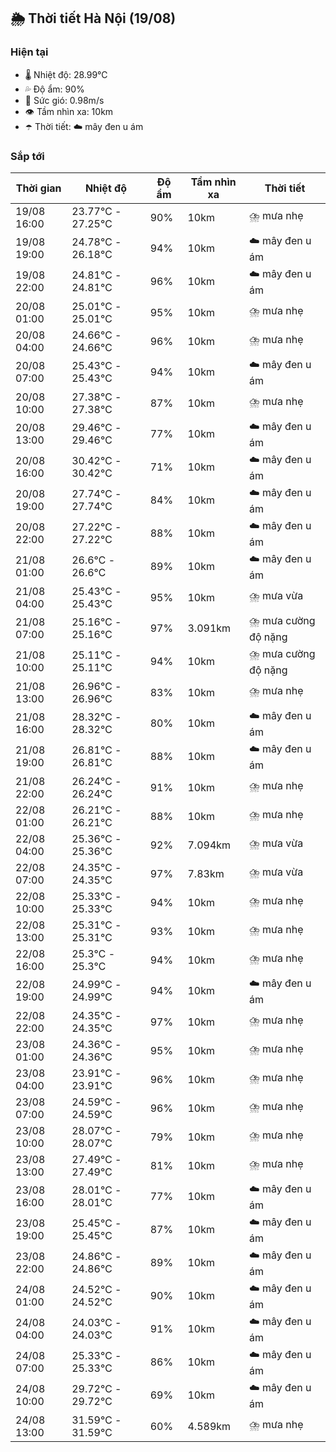 ## 🌦️ Thời tiết Hà Nội (19/08)

### Hiện tại

- 🌡️ Nhiệt độ: 28.99℃
- 💦 Độ ẩm: 90%
- 💨 Sức gió: 0.98m/s
- 👁️ Tầm nhìn xa: 10km
- ☂️ Thời tiết: ☁️ mây đen u ám

### Sắp tới

| Thời gian | Nhiệt độ | Độ ẩm | Tầm nhìn xa | Thời tiết |
| --- | --- | --- | --- | --- |
| 19/08 16:00 | 23.77℃ - 27.25℃ | 90% | 10km | ⛈️ mưa nhẹ |
| 19/08 19:00 | 24.78℃ - 26.18℃ | 94% | 10km | ☁️ mây đen u ám |
| 19/08 22:00 | 24.81℃ - 24.81℃ | 96% | 10km | ☁️ mây đen u ám |
| 20/08 01:00 | 25.01℃ - 25.01℃ | 95% | 10km | ⛈️ mưa nhẹ |
| 20/08 04:00 | 24.66℃ - 24.66℃ | 96% | 10km | ⛈️ mưa nhẹ |
| 20/08 07:00 | 25.43℃ - 25.43℃ | 94% | 10km | ☁️ mây đen u ám |
| 20/08 10:00 | 27.38℃ - 27.38℃ | 87% | 10km | ⛈️ mưa nhẹ |
| 20/08 13:00 | 29.46℃ - 29.46℃ | 77% | 10km | ☁️ mây đen u ám |
| 20/08 16:00 | 30.42℃ - 30.42℃ | 71% | 10km | ☁️ mây đen u ám |
| 20/08 19:00 | 27.74℃ - 27.74℃ | 84% | 10km | ☁️ mây đen u ám |
| 20/08 22:00 | 27.22℃ - 27.22℃ | 88% | 10km | ☁️ mây đen u ám |
| 21/08 01:00 | 26.6℃ - 26.6℃ | 89% | 10km | ☁️ mây đen u ám |
| 21/08 04:00 | 25.43℃ - 25.43℃ | 95% | 10km | ⛈️ mưa vừa |
| 21/08 07:00 | 25.16℃ - 25.16℃ | 97% | 3.091km | ⛈️ mưa cường độ nặng |
| 21/08 10:00 | 25.11℃ - 25.11℃ | 94% | 10km | ⛈️ mưa cường độ nặng |
| 21/08 13:00 | 26.96℃ - 26.96℃ | 83% | 10km | ⛈️ mưa nhẹ |
| 21/08 16:00 | 28.32℃ - 28.32℃ | 80% | 10km | ☁️ mây đen u ám |
| 21/08 19:00 | 26.81℃ - 26.81℃ | 88% | 10km | ☁️ mây đen u ám |
| 21/08 22:00 | 26.24℃ - 26.24℃ | 91% | 10km | ⛈️ mưa nhẹ |
| 22/08 01:00 | 26.21℃ - 26.21℃ | 88% | 10km | ⛈️ mưa nhẹ |
| 22/08 04:00 | 25.36℃ - 25.36℃ | 92% | 7.094km | ⛈️ mưa vừa |
| 22/08 07:00 | 24.35℃ - 24.35℃ | 97% | 7.83km | ⛈️ mưa vừa |
| 22/08 10:00 | 25.33℃ - 25.33℃ | 94% | 10km | ⛈️ mưa nhẹ |
| 22/08 13:00 | 25.31℃ - 25.31℃ | 93% | 10km | ⛈️ mưa nhẹ |
| 22/08 16:00 | 25.3℃ - 25.3℃ | 94% | 10km | ⛈️ mưa nhẹ |
| 22/08 19:00 | 24.99℃ - 24.99℃ | 94% | 10km | ☁️ mây đen u ám |
| 22/08 22:00 | 24.35℃ - 24.35℃ | 97% | 10km | ⛈️ mưa nhẹ |
| 23/08 01:00 | 24.36℃ - 24.36℃ | 95% | 10km | ⛈️ mưa nhẹ |
| 23/08 04:00 | 23.91℃ - 23.91℃ | 96% | 10km | ⛈️ mưa nhẹ |
| 23/08 07:00 | 24.59℃ - 24.59℃ | 96% | 10km | ⛈️ mưa nhẹ |
| 23/08 10:00 | 28.07℃ - 28.07℃ | 79% | 10km | ⛈️ mưa nhẹ |
| 23/08 13:00 | 27.49℃ - 27.49℃ | 81% | 10km | ⛈️ mưa nhẹ |
| 23/08 16:00 | 28.01℃ - 28.01℃ | 77% | 10km | ☁️ mây đen u ám |
| 23/08 19:00 | 25.45℃ - 25.45℃ | 87% | 10km | ☁️ mây đen u ám |
| 23/08 22:00 | 24.86℃ - 24.86℃ | 89% | 10km | ☁️ mây đen u ám |
| 24/08 01:00 | 24.52℃ - 24.52℃ | 90% | 10km | ☁️ mây đen u ám |
| 24/08 04:00 | 24.03℃ - 24.03℃ | 91% | 10km | ☁️ mây đen u ám |
| 24/08 07:00 | 25.33℃ - 25.33℃ | 86% | 10km | ☁️ mây đen u ám |
| 24/08 10:00 | 29.72℃ - 29.72℃ | 69% | 10km | ☁️ mây đen u ám |
| 24/08 13:00 | 31.59℃ - 31.59℃ | 60% | 4.589km | ⛈️ mưa nhẹ |
